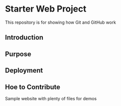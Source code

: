 # Starter Web Project

This repository is for showing how Git and GitHub work

## Introduction

## Purpose

## Deployment

## Hoe to Contribute
Sample website with plenty of files for demos